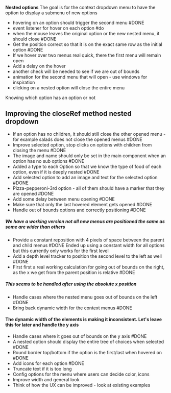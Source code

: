 
**Nested options**
The goal is for the context dropdown menu to have the option to display a submenu of new options
- hovering on an option should trigger the second menu #DONE 
- event listener for hover on each option #do 
- when the mouse leaves the original option or the new nested menu, it should close #DONE
- Get the position correct so that it is on the exact same row as the initial option #DONE 
- If we hover over two menus real quick, there the first menu will remain open
- Add a delay on the hover
- another check will be needed to see if we are out of bounds
- animation for the second menu that will open - use windows for inspiration
- clicking on a nested option will close the entire menu



Knowing which option has an option or not


## Improving the closeRef method nested dropdown
- If an option has no children, it should still close the other opened menu - for example salads does not close the opened menus #DONE 
- Improve selected option, stop clicks on options with children from closing the menu #DONE 
- The image and name should only be set in the main component when an option has no sub options #DONE 
- Added a type to each Option so that we know the type of food of each option, even if it is deeply nested #DONE 
- Add selected option to add an image and text for the selected option #DONE  
- Pizza-pepperoni-3rd option - all of them should have a marker that they are opened #DONE 
- Add some delay between menu opening #DONE 
- Make sure that only the last hovered element gets opened #DONE 
- Handle out of bounds options and correctly positioning #DONE 
##### We have a working version not all new menus are positioned the same as some are wider than others
- Provide a constant reposition with 4 pixels of space between the parent and child menus #DONE Ended up using a constant width for all options but this currently only works for the first level
- Add a depth level tracker to position the second level to the left as well #DONE 
- First first a real working calculation for going out of bounds on the right, as the x we get from the parent position is relative #DONE
##### This seems to be handled after using the absolute x position
- Handle cases where the nested menu goes out of bounds on the left #DONE 
- Bring back dynamic width for the context menus #DONE 
#### The dynamic width of the elements is making it inconsistent. Let's leave this for later and handle the y axis
- Handle cases where it goes out of bounds on the y axis #DONE 
- A nested option should display the entire tree of choices when selected #DONE 
- Round border top/bottom if the option is the first/last when hovered on #DONE 
- Add icons for each option #DONE 
- Truncate text if it is too long
- Config options for the menu where users can decide color, icons 
- Improve width and general look
- Think of how the UX can be improved - look at existing examples

